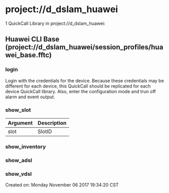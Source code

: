 # project://d_dslam_huawei
1 QuickCall Library in project://d_dslam_huawei:
## Huawei CLI Base (project://d_dslam_huawei/session_profiles/huawei_base.fftc)

### login
Login with the credentials for the device. Because these credentials may be different for each device, this QuickCall should be replicated for each device QuickCall library.
Also, enter the configuration mode and trun off alarm and event output. 
### show_slot

Argument | Description
------------ | -------------
slot | SlotID
### show_inventory
### show_adsl
### show_vdsl


Created on: Monday November 06 2017 19:34:20 CST
